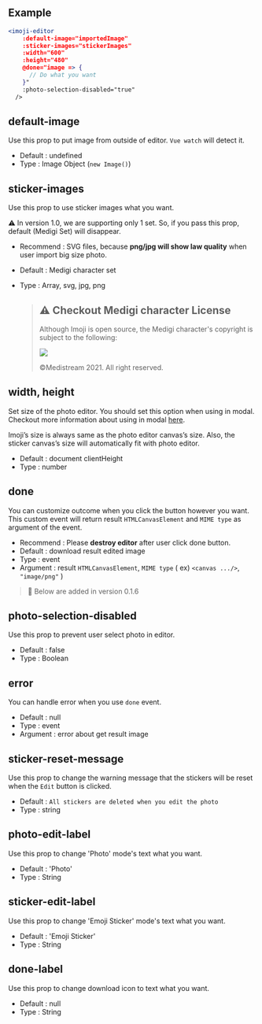 ## Example

```jsx
<imoji-editor
    :default-image="importedImage"
    :sticker-images="stickerImages"
    :width="600"
    :height="480"
    @done="image => {
      // Do what you want
    }"
    :photo-selection-disabled="true"
  />
```

## default-image

Use this prop to put image from outside of editor. `Vue watch` will detect it.

- Default : undefined
- Type : Image Object (`new Image()`)

## sticker-images

Use this prop to use sticker images what you want.

⚠ In version 1.0, we are supporting only 1 set. So, if you pass this prop, default (Medigi Set) will disappear.

- Recommend : SVG files, because **png/jpg will show law quality** when user import big size photo.
- Default : Medigi character set
- Type : Array, svg, jpg, png

  > ## ⚠ Checkout Medigi character License
  >
  > Although Imoji is open source, the Medigi character's copyright is subject to the following:
  >
  > <img src="https://github.com/medistream-team/imoji-editor/raw/master/public/by-nc-nd.svg">
  >
  > ©Medistream 2021. All right reserved.

## width, height

Set size of the photo editor. You should set this option when using in modal. Checkout more information about using in modal [here](##using-in-modal).

Imoji’s size is always same as the photo editor canvas’s size. Also, the sticker canvas’s size will automatically fit with photo editor.

- Default : document clientHeight
- Type : number

## done

You can customize outcome when you click the button however you want. This custom event will return result `HTMLCanvasElement` and `MIME type` as argument of the event.

- Recommend : Please **destroy editor** after user click done button.
- Default : download result edited image
- Type : event
- Argument : result `HTMLCanvasElement`, `MIME type` ( ex) `<canvas .../>`, `"image/png"` ) 

> 🔻 Below are added in version 0.1.6

## photo-selection-disabled

Use this prop to prevent user select photo in editor.

- Default : false
- Type : Boolean

## error

You can handle error when you use `done` event.

- Default : null
- Type : event
- Argument : error about get result image

## sticker-reset-message

Use this prop to change the warning message that the stickers will be reset when the `Edit` button is clicked.

- Default : `All stickers are deleted when you edit the photo`
- Type : string

## photo-edit-label

Use this prop to change 'Photo' mode's text what you want.

- Default : 'Photo'
- Type : String

## sticker-edit-label

Use this prop to change 'Emoji Sticker' mode's text what you want.

- Default : 'Emoji Sticker'
- Type : String

## done-label

Use this prop to change download icon to text what you want.

- Default : null
- Type : String
